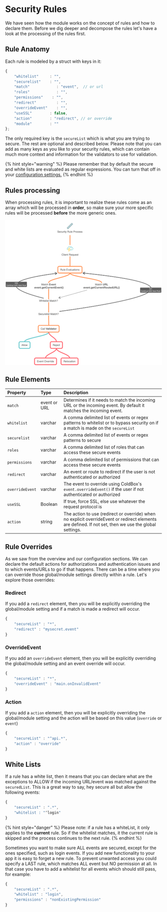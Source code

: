 # Security Rules

We have seen how the module works on the concept of rules and how to declare them. Before we dig  deeper and decompose the rules let's have a look at the processing of the rules first.

## Rule Anatomy

Each rule is modeled by a struct with keys in it:

```javascript
{
    "whitelist"     : "", 
    "securelist"    : "", 
    "match"            : "event",  // or url
    "roles"            : "", 
    "permissions"    : "", 
    "redirect"         : "", 
    "overrideEvent"    : "", 
    "useSSL"        : false, 
    "action"        : "redirect", // or override 
    "module"        : ""
};
```

The only required key is the `secureList` which is what you are trying to secure. The rest are optional and described below. Please note that you can add as many keys as you like to your security rules, which can contain much more context and information for the validators to use for validation.

{% hint style="warning" %}
Please remember that by default the secure and white lists are evaluated as regular expressions. You can turn that off in your [configuration settings.](../getting-started/first-chapter/)
{% endhint %}

## Rules processing

When processing rules, it is important to realize these rules come as an array which will be processed in **order**, so make sure your more specific rules will be processed **before** the more generic ones. 

![cbsecurity rules processing](../.gitbook/assets/securityruleprocess.png)

## Rule Elements

| Property | Type | Description |
| :--- | :--- | :--- |
| `match` | event or URL | Determines if it needs to match the incoming URL or the incoming event. By default it matches the incoming event. |
| `whitelist` | varchar | A comma delimited list of events or regex patterns to whitelist or to bypass security on if a match is made on the `secureList` |
| `securelist` | varchar | A comma delimited list of events or regex patterns to secure |
| `roles` | varchar | A comma delimited list of roles that can access these secure events |
| `permissions` | varchar | A comma delimited list of permissions that can access these secure events |
| `redirect` | varchar | An event or route to redirect if the user is not authenticated or authorized |
| `overrideEvent` | varchar | The event to override using ColdBox's `event.overrideEvent()` if the user if not authenticated or authorized |
| `useSSL` | Boolean | If true, force SSL, else use whatever the request protocol is |
| `action` | string | The action to use \(redirect or override\) when no explicit overrideEvent or redirect elements are defined.  If not set, then we use the global settings. |

## Rule Overrides

As we saw from the overview and our configuration sections. We can declare the default actions for authorizations and authentication issues and to which events/URLs to go if that happens. There can be a time where you can override those global/module settings directly within a rule. Let's explore those overrides:

### Redirect

If you add a `redirect` element, then you will be explicitly overriding the global/module setting and if a match is made a redirect will occur.

```javascript
{
    "secureList" : "*",
    "redirect" : "mysecret.event"
}
```

### OverrideEvent

If you add an `overrideEvent` element, then you will be explicitly overriding the global/module setting and an event override will occur.

```javascript
{
    "secureList" : "*",
    "overrideEvent" : "main.onInvalidEvent"
}
```

### Action

If you add a `action` element, then you will be explicitly overriding the global/module setting and the action will be based on this value \(`override` or `event`\)

```javascript
{
    "secureList" : "^api.*",
    "action" : "override"
}
```

## White Lists

If a rule has a white list, then it means that you can declare what are the exceptions to ALLOW if the incoming URL/event was matched against the `securedList`. This is a great way to say, hey secure all but allow the following events:

```javascript
{
    "secureList" : ".*",
    "whitelist : "^login"
}
```

{% hint style="danger" %}
Please note: if a rule has a whiteList, it only applies to the **current** rule. So if the whitelist matches, it the current rule is skipped and the process continues to the next rule.
{% endhint %}

Sometimes you want to make sure ALL events are secured, except for the ones specified, such as login events. If you add new functionality to your app it is easy to forget a new rule. To prevent unwanted access you could specify a LAST rule, which matches ALL event but NO permission at all. In that case you have to add a whitelist for all events which should still pass, for example:

```javascript
{
    "secureList" : ".*",
    "whitelist" : "login",
    "permissions" : "nonExistingPermission"
}
```



